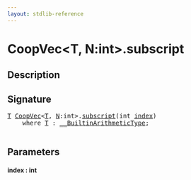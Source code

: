 ```yaml
---
layout: stdlib-reference
---
```


# CoopVec\<T, N:int\>\.subscript

## Description





## Signature 

<pre>
<a href="../types/coopvec-04/index.html#typeparam-T" class="code_type">T</a> <a href="../types/coopvec-04/index.html" class="code_type">CoopVec</a>&lt;<a href="../types/coopvec-04/index.html#typeparam-T" class="code_type">T</a>, <a href="../types/coopvec-04/index.html#decl-N" class="code_var">N</a>:<span class="code_keyword">int</span>&gt;.<a href="subscript.html">subscript</a>(<span class="code_keyword">int</span> <a href="subscript.html#decl-index" class="code_param">index</a>)
    <span class='code_keyword'>where</span> <a href="../types/coopvec-04/index.html#typeparam-T" class="code_type">T</a> : <a href="../interfaces/0_builtinarithmetictype-029j/index.html" class="code_type">__BuiltinArithmeticType</a>;

</pre>

## Parameters

####  <a id="decl-index"></a>index  : int

